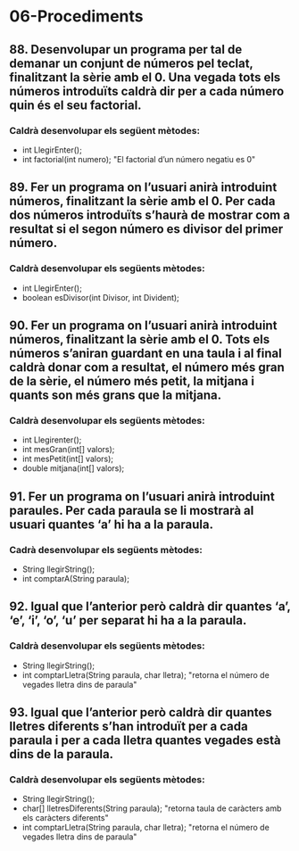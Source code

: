 # 06-Procediments
## 88. Desenvolupar un programa per tal de demanar un conjunt de números pel teclat, finalitzant la sèrie amb el 0. Una vegada tots els números introduïts caldrà dir per a cada número quin és el seu factorial. 
### Caldrà desenvolupar els següent mètodes:  
* int LlegirEnter();  
* int factorial(int numero); "El factorial d’un número negatiu es 0"  

## 89. Fer un programa on l’usuari anirà introduint números, finalitzant la sèrie amb el 0. Per cada dos números introduïts s’haurà de mostrar com a resultat si el segon número es divisor del primer número. 
### Caldrà desenvolupar els següents mètodes:  
* int LlegirEnter();  
* boolean esDivisor(int Divisor, int Divident);  

## 90. Fer un programa on l’usuari anirà introduint números, finalitzant la sèrie amb el 0. Tots els números s’aniran guardant en una taula i al final caldrà donar com a resultat, el número més gran de la sèrie, el número més petit, la mitjana i quants son més grans que la mitjana. 
### Caldrà desenvolupar els següents mètodes:  
* int Llegirenter();  
* int mesGran(int[] valors);  
* int mesPetit(int[] valors);  
* double mitjana(int[] valors);  

## 91. Fer un programa on l’usuari anirà introduint paraules. Per cada paraula se li mostrarà al usuari quantes ‘a’ hi ha a la paraula. 
### Cadrà desenvolupar els següents mètodes: 
* String llegirString();  
* int comptarA(String paraula);  

## 92. Igual que l’anterior però caldrà dir quantes ‘a’, ‘e’, ‘i’, ‘o’, ‘u’ per separat hi ha a la paraula.
### Caldrà desenvolupar els següents mètodes:  
* String llegirString();  
* int comptarLletra(String paraula, char lletra); "retorna el número de vegades lletra dins de
paraula"  

## 93. Igual que l’anterior però caldrà dir quantes lletres diferents s’han introduït per a cada paraula i per a cada lletra quantes vegades està dins de la paraula. 
### Caldrà desenvolupar els següents mètodes:  
* String llegirString();  
* char[] lletresDiferents(String paraula); "retorna taula de caràcters amb els caràcters
diferents"  
* int comptarLletra(String paraula, char lletra); "retorna el número de vegades lletra dins de
paraula"  
